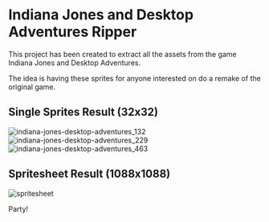 # Indiana Jones and Desktop Adventures Ripper

This project has been created to extract all the assets from the game Indiana Jones and Desktop Adventures.

The idea is having these sprites for anyone interested on do a remake of the original game.

## Single Sprites Result (32x32)

![indiana-jones-desktop-adventures_132](https://user-images.githubusercontent.com/9928578/155808763-372b42e5-fd2e-484c-b752-2d7f49602f8f.png)
![indiana-jones-desktop-adventures_229](https://user-images.githubusercontent.com/9928578/155808773-af48e3eb-af57-4bd8-87f1-ad4a89a0c8d3.png)
![indiana-jones-desktop-adventures_463](https://user-images.githubusercontent.com/9928578/155808786-882e5f2a-7bda-4e13-b84b-d8adfa605fb4.png)


## Spritesheet Result (1088x1088)

![spritesheet](https://user-images.githubusercontent.com/9928578/155807165-419f85ea-a03c-4fbb-85d7-e413431655be.png)

Party!

